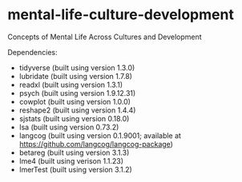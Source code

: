 # mental-life-culture-development
Concepts of Mental Life Across Cultures and Development

Dependencies:
- tidyverse (built using version 1.3.0) 
- lubridate (built using version 1.7.8)
- readxl (built using version 1.3.1)
- psych (built using version 1.9.12.31)
- cowplot (built using version 1.0.0)
- reshape2 (built using version 1.4.4)
- sjstats (built using version 0.18.0)
- lsa (built using version 0.73.2)
- langcog (built using version 0.1.9001; available at https://github.com/langcog/langcog-package)
- betareg (built using version 3.1.3)
- lme4 (built using verison 1.1.23)
- lmerTest (built using version 3.1.2)
